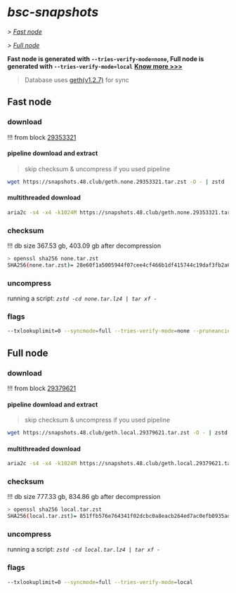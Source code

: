 # *bsc-snapshots*


*\> [Fast node](#fast-node)*

*\> [Full node](#full-node)*

**Fast node is generated with `--tries-verify-mode=none`, Full node is generated with `--tries-verify-mode=local`**
**[Know more >>>](https://github.com/bnb-chain/bsc/pull/926)**

> Database uses [geth(v1.2.7)](https://github.com/bnb-chain/bsc/releases/tag/v1.2.7) for sync


## Fast node

### download

<!-- begin_none -->

!!! from block [29353321](https://bscscan.com/block/29353321)

#### pipeline download and extract
> skip checksum & uncompress if you used pipeline
```bash
wget https://snapshots.48.club/geth.none.29353321.tar.zst -O - | zstd -cd | tar xf -
```

#### multithreaded download

```bash
aria2c -s4 -x4 -k1024M https://snapshots.48.club/geth.none.29353321.tar.zst -o none.tar.zst
```


### checksum

!!! db size 367.53 gb, 403.09 gb after decompression
```bash
> openssl sha256 none.tar.zst
SHA256(none.tar.zst)= 28e60f1a5005944f07cee4cf466b1df415744c19daf3fb2a6879de15e3da1e0a
```

<!-- end_none -->

### uncompress


running a script: _`zstd -cd none.tar.lz4 | tar xf -`_


### flags


```bash
--txlookuplimit=0 --syncmode=full --tries-verify-mode=none --pruneancient=true --diffblock=5000
```


## Full node


### download

<!-- begin_local -->

!!! from block [29379621](https://bscscan.com/block/29379621)

#### pipeline download and extract
> skip checksum & uncompress if you used pipeline
```bash
wget https://snapshots.48.club/geth.local.29379621.tar.zst -O - | zstd -cd | tar xf -
```

#### multithreaded download

```bash
aria2c -s4 -x4 -k1024M https://snapshots.48.club/geth.local.29379621.tar.zst -o local.tar.zst
```


### checksum

!!! db size 777.33 gb, 834.86 gb after decompression
```bash
> openssl sha256 local.tar.zst
SHA256(local.tar.zst)= 851ffb576e764341f02dcbc0a8eacb264ed7ac0efb0935adfb0c504d4191665f
```

<!-- end_local -->


### uncompress


running a script: _`zstd -cd local.tar.lz4 | tar xf -`_


### flags


```bash
--txlookuplimit=0 --syncmode=full --tries-verify-mode=local
```
